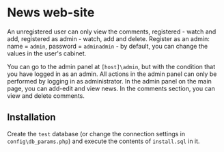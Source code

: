 # News web-site

An unregistered user can only view the comments, registered - watch and add, registered as admin - watch, add and delete. Register as an admin: name = `admin`, password = `adminadmin` - by default, you can change the values in the user's cabinet.

You can go to the admin panel at `[host]\admin`, but with the condition that you have logged in as an admin. All actions in the admin panel can only be performed by logging in as administrator. In the admin panel on the main page, you can add-edit and view news. In the comments section, you can view and delete comments.

## Installation

Create the `test` database (or change the connection settings in `config\db_params.php`) and execute the contents of `install.sql` in it.
